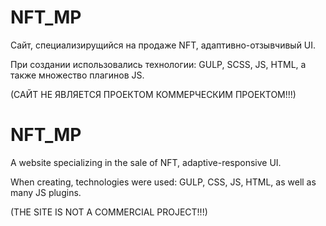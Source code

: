 # NFT_MP
Сайт, специализирущийся на продаже NFT, адаптивно-отзывчивый UI.


При создании использовались технологии: GULP, SCSS, JS, HTML, а также множество плагинов JS.

(САЙТ НЕ ЯВЛЯЕТСЯ ПРОЕКТОМ КОММЕРЧЕСКИМ ПРОЕКТОМ!!!)

# NFT_MP
A website specializing in the sale of NFT, adaptive-responsive UI.


When creating, technologies were used: GULP, CSS, JS, HTML, as well as many JS plugins.

(THE SITE IS NOT A COMMERCIAL PROJECT!!!)
